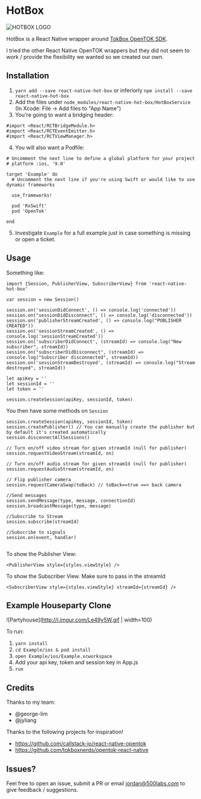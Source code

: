 # HotBox
![HOTBOX LOGO](http://i.imgur.com/495tedr.png)

HotBox is a React Native wrapper around [TokBox OpenTOK SDK](https://tokbox.com/).

I tried the other React Native OpenTOK wrappers but they did not seem to work / provide the flexibility we wanted so we created our own. 


## Installation

1. `yarn add --save react-native-hot-box` or inferiorly `npm install --save react-native-hot-box`
2. Add the files under `node_modules/react-native-hot-box/HotBoxService` (In Xcode: File -> Add files to "App Name")
3. You're going to want a bridging header:

```
#import <React/RCTBridgeModule.h>
#import <React/RCTEventEmitter.h>
#import <React/RCTViewManager.h>
```
4. You will also want a Podfile:

```
# Uncomment the next line to define a global platform for your project
# platform :ios, '9.0'

target 'Example' do
  # Uncomment the next line if you're using Swift or would like to use dynamic frameworks

  use_frameworks!

  pod 'RxSwift'
  pod 'OpenTok'

end
```

5. Investigate `Example` for a full example just in case something is missing or open a ticket.


## Usage

Something like: 

```
import {Session, PublisherView, SubscriberView} from 'react-native-hot-box'
	
var session = new Session()

session.on('sessionDidConnect', () => console.log('connected'))
session.on("sessionDidDisconnect", () => console.log('disconnected'))
session.on('publisherStreamCreated', () => console.log("PUBLISHER CREATED"))
session.on('sessionStreamCreated', () => console.log('sessionStreamCreated'))
session.on('subscriberDidConnect', (streamId) => console.log("New subscriber", streamId))
session.on("subscriberDidDisconnect", (streamId) => console.log("Subscriber disconnected", streamId))
session.on('sessionStreamDestroyed', (streamId) => console.log("Stream destroyed", streamId))

let apiKey = ''
let sessionId = ''
let token = ''

session.createSession(apiKey, sessionId, token)
```

You then have some methods on `Session`

```
session.createSession(apiKey, sessionId, token)
session.createPublisher() // You can manually create the publisher but by default it's created automatically
session.disconnectAllSessions()
	
// Turn on/off video stream for given streamId (null for publisher)
session.requestVideoStream(streamId, on)
	
// Turn on/off audio stream for given streamId (null for publisher)
session.requestAudioStream(streamId, on)
	
// Flip publisher camera
session.requestCameraSwap(toBack) // toBack==true ==> back camera
	
//Send messages
session.sendMessage(type, message, connectionId)
session.broadcastMessage(type, message)
	
//Subscribe to Stream
session.subscribe(streamId)
	
//Subscribe to signals
session.on(event, handler)
	
```

To show the Publisher View:

`<PublisherView style={styles.viewStyle} />`

To show the Subscriber View. Make sure to pass in the streamId

`<SubscriberView style={styles.viewStyle} streamId={streamId} />`

## Example Houseparty Clone

![Partyhouse](http://i.imgur.com/Le49y5W.gif | width=100)

To run:

1. `yarn install`
2. `cd Example/ios & pod install`
3. `open Example/ios/Example.xcworkspace`
4. Add your api key, token and session key in App.js
5. `run`


## Credits

Thanks to my team:

* @george-lim
* @jyliang


Thanks to the following projects for inspiration!

* https://github.com/callstack-io/react-native-opentok
* https://github.com/tokboxnerds/opentok-react-native

## Issues?

Feel free to open an issue, submit a PR or email jordan@500labs.com to give feedback / suggestions.